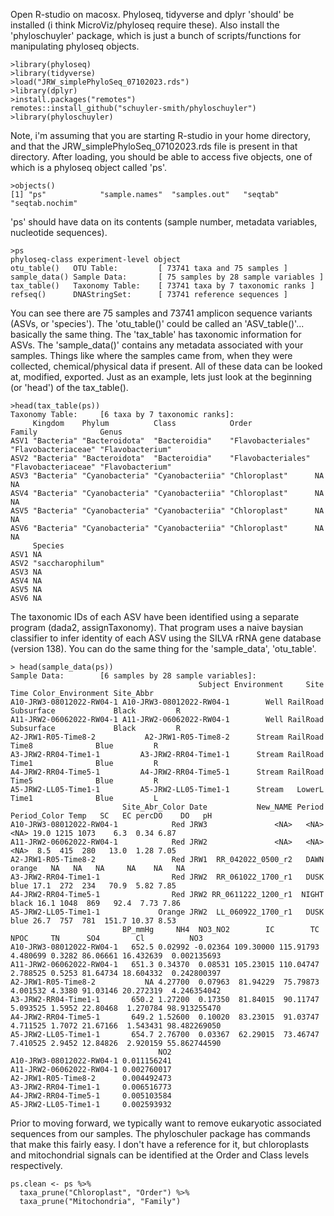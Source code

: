 Open R-studio on macosx. Phyloseq, tidyverse and dplyr 'should' be installed (i think MicroViz/phyloseq require these).
Also install the 'phyloschuyler' package, which is just a bunch of scripts/functions for manipulating phyloseq objects.
```
>library(phyloseq)
>library(tidyverse)
>load("JRW_simplePhyloSeq_07102023.rds")
>library(dplyr)
>install.packages("remotes")
remotes::install_github("schuyler-smith/phyloschuyler")
>library(phyloschuyler)
```
Note, i'm assuming that you are starting R-studio in your home directory, and that the JRW_simplePhyloSeq_07102023.rds file is present in that directory. 
After loading, you should be able to access five objects, one of which is a phyloseq object called 'ps'.
```
>objects()
[1] "ps"            "sample.names"  "samples.out"   "seqtab"        "seqtab.nochim"
```
'ps' should have data on its contents (sample number, metadata variables, nucleotide sequences).
```
>ps
phyloseq-class experiment-level object
otu_table()   OTU Table:         [ 73741 taxa and 75 samples ]
sample_data() Sample Data:       [ 75 samples by 28 sample variables ]
tax_table()   Taxonomy Table:    [ 73741 taxa by 7 taxonomic ranks ]
refseq()      DNAStringSet:      [ 73741 reference sequences ]
```
You can see there are 75 samples and 73741 amplicon sequence variants (ASVs, or 'species'). 
The 'otu_table()' could be called an 'ASV_table()'... basically the same thing. 
The 'tax_table' has taxonomic information for ASVs.
The 'sample_data()' contains any metadata associated with your samples. Things like where the samples came from, when they were collected, 
chemical/physical data if present.
All of these data can be looked at, modified, exported. 
Just as an example, lets just look at the beginning (or 'head') of the tax_table().
```
>head(tax_table(ps))
Taxonomy Table:     [6 taxa by 7 taxonomic ranks]:
     Kingdom    Phylum          Class            Order              Family              Genus           
ASV1 "Bacteria" "Bacteroidota"  "Bacteroidia"    "Flavobacteriales" "Flavobacteriaceae" "Flavobacterium"
ASV2 "Bacteria" "Bacteroidota"  "Bacteroidia"    "Flavobacteriales" "Flavobacteriaceae" "Flavobacterium"
ASV3 "Bacteria" "Cyanobacteria" "Cyanobacteriia" "Chloroplast"      NA                  NA              
ASV4 "Bacteria" "Cyanobacteria" "Cyanobacteriia" "Chloroplast"      NA                  NA              
ASV5 "Bacteria" "Cyanobacteria" "Cyanobacteriia" "Chloroplast"      NA                  NA              
ASV6 "Bacteria" "Cyanobacteria" "Cyanobacteriia" "Chloroplast"      NA                  NA              
     Species         
ASV1 NA              
ASV2 "saccharophilum"
ASV3 NA              
ASV4 NA              
ASV5 NA              
ASV6 NA
```
The taxonomic IDs of each ASV have been identified using a separate program (dada2, assignTaxonomy). That program 
uses a naive baysian classifier to infer identity of each ASV using the SILVA rRNA gene database (version 138).
You can do the same thing for the 'sample_data', 'otu_table'.
```
> head(sample_data(ps))
Sample Data:        [6 samples by 28 sample variables]:
                                          Subject Environment     Site       Time Color_Environment Site_Abbr
A10-JRW3-08012022-RW04-1 A10-JRW3-08012022-RW04-1        Well RailRoad Subsurface             Black         R
A11-JRW2-06062022-RW04-1 A11-JRW2-06062022-RW04-1        Well RailRoad Subsurface             Black         R
A2-JRW1-R05-Time8-2           A2-JRW1-R05-Time8-2      Stream RailRoad      Time8              Blue         R
A3-JRW2-RR04-Time1-1         A3-JRW2-RR04-Time1-1      Stream RailRoad      Time1              Blue         R
A4-JRW2-RR04-Time5-1         A4-JRW2-RR04-Time5-1      Stream RailRoad      Time5              Blue         R
A5-JRW2-LL05-Time1-1         A5-JRW2-LL05-Time1-1      Stream   LowerL      Time1              Blue         L
                         Site_Abr_Color Date           New_NAME Period Period_Color Temp   SC   EC percDO    DO   pH
A10-JRW3-08012022-RW04-1            Red JRW3               <NA>   <NA>         <NA> 19.0 1215 1073    6.3  0.34 6.87
A11-JRW2-06062022-RW04-1            Red JRW2               <NA>   <NA>         <NA>  8.5  415  280   13.0  1.28 7.05
A2-JRW1-R05-Time8-2                 Red JRW1  RR_042022_0500_r2   DAWN       orange   NA   NA   NA     NA    NA   NA
A3-JRW2-RR04-Time1-1                Red JRW2  RR_061022_1700_r1   DUSK         blue 17.1  272  234   70.9  5.82 7.85
A4-JRW2-RR04-Time5-1                Red JRW2 RR_0611222_1200_r1  NIGHT        black 16.1 1048  869   92.4  7.73 7.86
A5-JRW2-LL05-Time1-1             Orange JRW2  LL_060922_1700_r1   DUSK         blue 26.7  757  781  151.7 10.37 8.53
                         BP_mmHg     NH4  NO3_NO2        IC        TC     NPOC     TN      SO4        Cl          NO3
A10-JRW3-08012022-RW04-1   652.5 0.02992 -0.02364 109.30000 115.91793 4.480699 0.3282 86.06661 16.432639  0.002135693
A11-JRW2-06062022-RW04-1   651.3 0.34370  0.08531 105.23015 110.04747 2.788525 0.5253 81.64734 18.604332  0.242800397
A2-JRW1-R05-Time8-2           NA 4.27700  0.07963  81.94229  75.79873 4.001532 4.3380 91.03146 20.272319  4.246354042
A3-JRW2-RR04-Time1-1       650.2 1.27200  0.17350  81.84015  90.11747 5.093525 1.5952 22.80468  1.270784 98.913255470
A4-JRW2-RR04-Time5-1       649.2 1.52600  0.10020  83.23015  91.03747 4.711525 1.7072 21.67166  1.543431 98.482269050
A5-JRW2-LL05-Time1-1       654.7 2.76700  0.03367  62.29015  73.46747 7.410525 2.9452 12.84826  2.920159 55.862744590
                                 NO2
A10-JRW3-08012022-RW04-1 0.011156241
A11-JRW2-06062022-RW04-1 0.002760017
A2-JRW1-R05-Time8-2      0.004492473
A3-JRW2-RR04-Time1-1     0.006516773
A4-JRW2-RR04-Time5-1     0.005103584
A5-JRW2-LL05-Time1-1     0.002593932
```
Prior to moving forward, we typically want to remove eukaryotic associated sequences from our samples.
The phyloschuler package has commands that make this fairly easy. 
I don't have a reference for it, but chloroplasts and mitochondrial signals can be identified at the Order and Class levels
respectively. 
```
ps.clean <- ps %>%
  taxa_prune("Chloroplast", "Order") %>%
  taxa_prune("Mitochondria", "Family")
```

